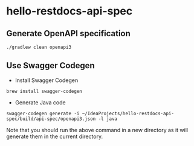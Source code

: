# hello-restdocs-api-spec

## Generate OpenAPI specification

```
./gradlew clean openapi3
```

## Use Swagger Codegen

* Install Swagger Codegen

```
brew install swagger-codegen
```

* Generate Java code

```
swagger-codegen generate -i ~/IdeaProjects/hello-restdocs-api-spec/build/api-spec/openapi3.json -l java
```

Note that you should run the above command in a new directory as it will generate them in the current directory.

